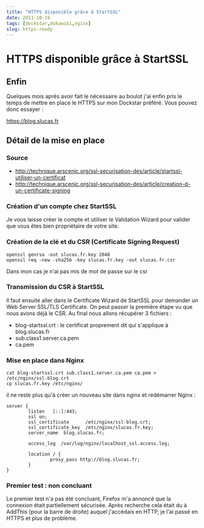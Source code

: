 ```yaml
---
title: "HTTPS disponible grâce à StartSSL"
date: 2011-10-19
tags: [dockstar,dokuwiki,nginx]
slug: https-ready
---
```

# HTTPS disponible grâce à StartSSL

## Enfin
Quelques mois après avoir fait le nécessaire au boulot j'ai enfin pris le temps de mettre en place le HTTPS sur mon Dockstar préféré. Vous pouvez donc essayer :

https://blog.slucas.fr

## Détail de la mise en place

### Source

* http://technique.arscenic.org/ssl-securisation-des/article/startssl-utiliser-un-certificat
* http://technique.arscenic.org/ssl-securisation-des/article/creation-d-un-certificate-signing

### Création d'un compte chez StartSSL

Je vous laisse créer le compte et utiliser le Validation Wizard pour valider que vous êtes bien propriétaire de votre site.

### Création de la clé et du CSR (Certificate Signing Request)

```
openssl genrsa -out slucas.fr.key 2048
openssl req -new -sha256 -key slucas.fr.key -out slucas.fr.csr
```
Dans mon cas je n'ai pas mis de mot de passe sur le csr

### Transmission du CSR à StartSSL

Il faut ensuite aller dans le Certificate Wizard de StartSSL pour demander un Web Server SSL/TLS Certificate. On peut passer la première étape vu que nous avons déjà le CSR.
Au final nous allons récupérer 3 fichiers :

* blog-startssl.crt : le certificat proprement dit qui s'applique à blog.slucas.fr
* sub.class1.server.ca.pem
* ca.pem

### Mise en place dans Nginx

```
cat blog-startssl.crt sub.class1.server.ca.pem ca.pem > /etc/nginx/ssl-blog.crt
cp slucas.fr.key /etc/nginx/
```
il ne reste plus qu'à créer un nouveau site dans nginx et redémarrer Nginx :

```
server {
        listen   [::]:443;
        ssl on;
        ssl_certificate      /etc/nginx/ssl-blog.crt;
        ssl_certificate_key  /etc/nginx/slucas.fr.key;
        server_name  blog.slucas.fr;

        access_log  /var/log/nginx/localhost_ssl.access.log;

        location / {
                proxy_pass http://blog.slucas.fr;
        }
}
```

### Premier test : non concluant

Le premier test n'a pas été concluant, Firefox m'a annoncé que la connexion était partiellement sécurisée. Après recherche cela était du à AddThis (pour la barre de droite) auquel j'accédais en HTTP, je l'ai passé en HTTPS et plus de problème.
